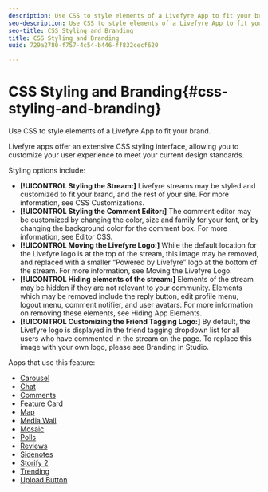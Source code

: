 ```yaml
---
description: Use CSS to style elements of a Livefyre App to fit your brand.
seo-description: Use CSS to style elements of a Livefyre App to fit your brand.
seo-title: CSS Styling and Branding
title: CSS Styling and Branding
uuid: 729a2780-f757-4c54-b446-ff832cecf620

---
```


# CSS Styling and Branding{#css-styling-and-branding}

Use CSS to style elements of a Livefyre App to fit your brand.

Livefyre apps offer an extensive CSS styling interface, allowing you to customize your user experience to meet your current design standards.

Styling options include:

* **[!UICONTROL Styling the Stream:]** Livefyre streams may be styled and customized to fit your brand, and the rest of your site. For more information, see CSS Customizations.
* **[!UICONTROL Styling the Comment Editor:]** The comment editor may be customized by changing the color, size and family for your font, or by changing the background color for the comment box. For more information, see Editor CSS.
* **[!UICONTROL Moving the Livefyre Logo:]** While the default location for the Livefyre logo is at the top of the stream, this image may be removed, and replaced with a smaller “Powered by Livefyre” logo at the bottom of the stream. For more information, see Moving the Livefyre Logo.
* **[!UICONTROL Hiding elements of the stream:]** Elements of the stream may be hidden if they are not relevant to your community. Elements which may be removed include the reply button, edit profile menu, logout menu, comment notifier, and user avatars. For more information on removing these elements, see Hiding App Elements.
* **[!UICONTROL Customizing the Friend Tagging Logo:]** By default, the Livefyre logo is displayed in the friend tagging dropdown list for all users who have commented in the stream on the page. To replace this image with your own logo, please see Branding in Studio.

Apps that use this feature:

* [Carousel](/help/using/c-about-apps/c-carousel-app/c-carousel-app.md#c_carousel_app) 
* [Chat](/help/using/c-about-apps/c-chat-app/c-chat-app.md#c_chat_app) 
* [Comments](/help/using/c-about-apps/c-comments/c-comments.md) 
* [Feature Card](/help/using/c-about-apps/c-feature-card-app/c-feature-card-app.md#c_feature_card_app) 
* [Map](/help/using/c-about-apps/c-map-app/c-map-app.md#c_map_app) 
* [Media Wall](/help/using/c-about-apps/c-media-wall-app/c-media-wall-app.md#c_media_wall_app) 
* [Mosaic](/help/using/c-about-apps/c-mosaic-app/c-mosaic-app.md#c_mosaic_app) 
* [Polls](/help/using/c-about-apps/c-polls-app/c-polls-app.md#c_polls_app) 
* [Reviews](/help/using/c-about-apps/c-reviews-app/c-reviews-app.md#c_reviews_app) 
* [Sidenotes](/help/using/c-about-apps/c-sidenotes-app/c-sidenotes-app.md#c_sidenotes_app) 
* [Storify 2](/help/using/c-about-apps/c-storify2/c-storify2.md#c_storify2) 
* [Trending](/help/using/c-about-apps/c-trending-app/c-trending-app.md#c_trending_app) 
* [Upload Button](/help/using/c-about-apps/c-upload-button-app/c-upload-button-app.md#c_upload_button_app)

